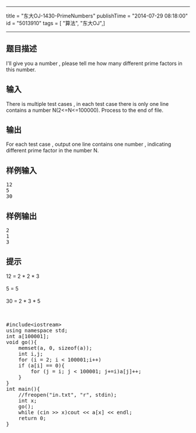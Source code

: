 ------------------
title = "东大OJ-1430-PrimeNumbers"
publishTime = "2014-07-29 08:18:00"
id = "5013910"
tags = [ "算法", "东大OJ",]

--------------

<h2>题目描述</h2>
<div class="content">
<div></div>
<div>I'll give you a number , please tell me how many different prime factors in this number.</div>
</div>
<h2>输入</h2>
<div class="content">
<p>There is multiple test cases , in each test case there is only one line contains a number N(2&lt;=N&lt;=100000). Process to the end of file.</p>
<p></p>
</div>
<h2>输出</h2>
<div class="content">
<p>For each test case , output one line contains one number , indicating different prime factor in the number N.</p>
<p></p>
</div>
<h2>样例输入</h2>
<pre class="content"><span class="sampledata">12
5
30
</span></pre>
<h2>样例输出</h2>
<pre class="content"><span class="sampledata">2
1
3
</span></pre>
<h2>提示</h2>
<div class="content">
<p></p>
<div>12 = 2 * 2 * 3</div>
<br>
<div>5 = 5</div>
<br>
<div>30 = 2 * 3 * 5&nbsp;</div>
<div><br>
</div>
<div><br>
</div>
<div><pre name="code" class="cpp">#include&lt;iostream&gt;
using namespace std;
int a[100001];
void go(){
	memset(a, 0, sizeof(a));
	int i,j;
	for (i = 2; i &lt; 100001;i++)
	if (a[i] == 0){
		for (j = i; j &lt; 100001; j+=i)a[j]++;
	}
}
int main(){
	//freopen(&quot;in.txt&quot;, &quot;r&quot;, stdin);
	int x;
	go();
	while (cin &gt;&gt; x)cout &lt;&lt; a[x] &lt;&lt; endl;
	return 0;
}</pre><br>
<br>
</div>
</div>
        